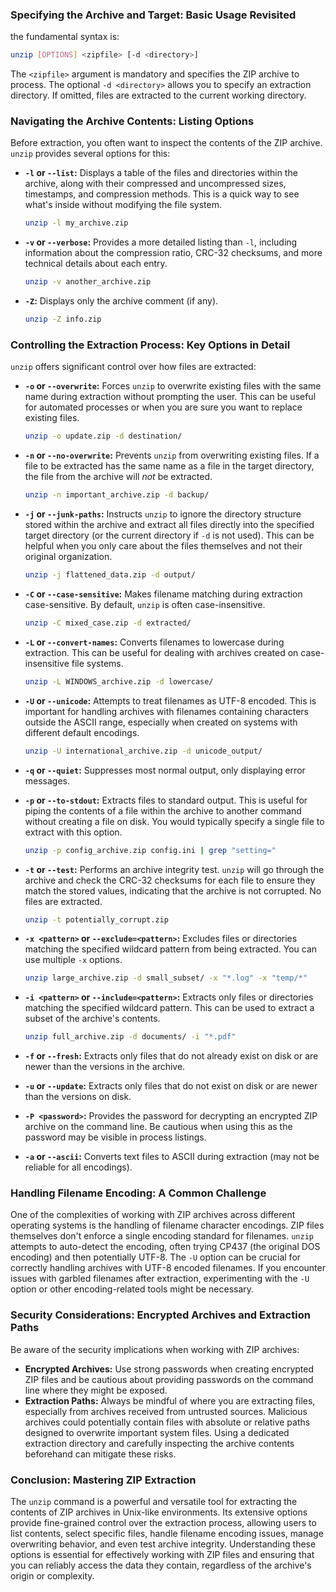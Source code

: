 ### Specifying the Archive and Target: Basic Usage Revisited

the fundamental syntax is:

```bash
unzip [OPTIONS] <zipfile> [-d <directory>]
```

The `<zipfile>` argument is mandatory and specifies the ZIP archive to process. The optional `-d <directory>` allows you to specify an extraction directory. If omitted, files are extracted to the current working directory.

### Navigating the Archive Contents: Listing Options

Before extraction, you often want to inspect the contents of the ZIP archive. `unzip` provides several options for this:

- **`-l` or `--list`:** Displays a table of the files and directories within the archive, along with their compressed and uncompressed sizes, timestamps, and compression methods. This is a quick way to see what's inside without modifying the file system.

  ```bash
  unzip -l my_archive.zip
  ```

- **`-v` or `--verbose`:** Provides a more detailed listing than `-l`, including information about the compression ratio, CRC-32 checksums, and more technical details about each entry.

  ```bash
  unzip -v another_archive.zip
  ```

- **`-Z`:** Displays only the archive comment (if any).

  ```bash
  unzip -Z info.zip
  ```

### Controlling the Extraction Process: Key Options in Detail

`unzip` offers significant control over how files are extracted:

- **`-o` or `--overwrite`:** Forces `unzip` to overwrite existing files with the same name during extraction without prompting the user. This can be useful for automated processes or when you are sure you want to replace existing files.

  ```bash
  unzip -o update.zip -d destination/
  ```

- **`-n` or `--no-overwrite`:** Prevents `unzip` from overwriting existing files. If a file to be extracted has the same name as a file in the target directory, the file from the archive will _not_ be extracted.

  ```bash
  unzip -n important_archive.zip -d backup/
  ```

- **`-j` or `--junk-paths`:** Instructs `unzip` to ignore the directory structure stored within the archive and extract all files directly into the specified target directory (or the current directory if `-d` is not used). This can be helpful when you only care about the files themselves and not their original organization.

  ```bash
  unzip -j flattened_data.zip -d output/
  ```

- **`-C` or `--case-sensitive`:** Makes filename matching during extraction case-sensitive. By default, `unzip` is often case-insensitive.

  ```bash
  unzip -C mixed_case.zip -d extracted/
  ```

- **`-L` or `--convert-names`:** Converts filenames to lowercase during extraction. This can be useful for dealing with archives created on case-insensitive file systems.

  ```bash
  unzip -L WINDOWS_archive.zip -d lowercase/
  ```

- **`-U` or `--unicode`:** Attempts to treat filenames as UTF-8 encoded. This is important for handling archives with filenames containing characters outside the ASCII range, especially when created on systems with different default encodings.

  ```bash
  unzip -U international_archive.zip -d unicode_output/
  ```

- **`-q` or `--quiet`:** Suppresses most normal output, only displaying error messages.

- **`-p` or `--to-stdout`:** Extracts files to standard output. This is useful for piping the contents of a file within the archive to another command without creating a file on disk. You would typically specify a single file to extract with this option.

  ```bash
  unzip -p config_archive.zip config.ini | grep "setting="
  ```

- **`-t` or `--test`:** Performs an archive integrity test. `unzip` will go through the archive and check the CRC-32 checksums for each file to ensure they match the stored values, indicating that the archive is not corrupted. No files are extracted.

  ```bash
  unzip -t potentially_corrupt.zip
  ```

- **`-x <pattern>` or `--exclude=<pattern>`:** Excludes files or directories matching the specified wildcard pattern from being extracted. You can use multiple `-x` options.

  ```bash
  unzip large_archive.zip -d small_subset/ -x "*.log" -x "temp/*"
  ```

- **`-i <pattern>` or `--include=<pattern>`:** Extracts only files or directories matching the specified wildcard pattern. This can be used to extract a subset of the archive's contents.

  ```bash
  unzip full_archive.zip -d documents/ -i "*.pdf"
  ```

- **`-f` or `--fresh`:** Extracts only files that do not already exist on disk or are newer than the versions in the archive.

- **`-u` or `--update`:** Extracts only files that do not exist on disk or are newer than the versions on disk.

- **`-P <password>`:** Provides the password for decrypting an encrypted ZIP archive on the command line. Be cautious when using this as the password may be visible in process listings.

- **`-a` or `--ascii`:** Converts text files to ASCII during extraction (may not be reliable for all encodings).

### Handling Filename Encoding: A Common Challenge

One of the complexities of working with ZIP archives across different operating systems is the handling of filename character encodings. ZIP files themselves don't enforce a single encoding standard for filenames. `unzip` attempts to auto-detect the encoding, often trying CP437 (the original DOS encoding) and then potentially UTF-8. The `-U` option can be crucial for correctly handling archives with UTF-8 encoded filenames. If you encounter issues with garbled filenames after extraction, experimenting with the `-U` option or other encoding-related tools might be necessary.

### Security Considerations: Encrypted Archives and Extraction Paths

Be aware of the security implications when working with ZIP archives:

- **Encrypted Archives:** Use strong passwords when creating encrypted ZIP files and be cautious about providing passwords on the command line where they might be exposed.
- **Extraction Paths:** Always be mindful of where you are extracting files, especially from archives received from untrusted sources. Malicious archives could potentially contain files with absolute or relative paths designed to overwrite important system files. Using a dedicated extraction directory and carefully inspecting the archive contents beforehand can mitigate these risks.

### Conclusion: Mastering ZIP Extraction

The `unzip` command is a powerful and versatile tool for extracting the contents of ZIP archives in Unix-like environments. Its extensive options provide fine-grained control over the extraction process, allowing users to list contents, select specific files, handle filename encoding issues, manage overwriting behavior, and even test archive integrity. Understanding these options is essential for effectively working with ZIP files and ensuring that you can reliably access the data they contain, regardless of the archive's origin or complexity.
